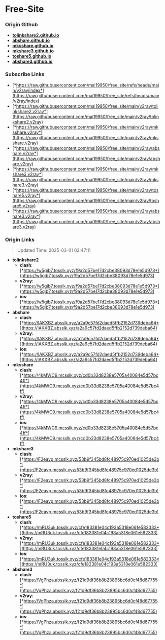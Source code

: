 # Free-Site

### Origin Github

- [**tolinkshare2.github.io**](https://github.com/tolinkshare2/tolinkshare2.github.io)
- [**abshare.github.io**](https://github.com/abshare/abshare.github.io)
- [**mksshare.github.io**](https://github.com/mksshare/mksshare.github.io)
- [**mkshare3.github.io**](https://github.com/mkshare3/mkshare3.github.io)
- [**toshare5.github.io**](https://github.com/toshare5/toshare5.github.io)
- [**abshare3.github.io**](https://github.com/abshare3/abshare3.github.io)

### Subscribe Links

- [*https://raw.githubusercontent.com/mai19950/free_site/refs/heads/main/v2ray/index*](https://raw.githubusercontent.com/mai19950/free_site/refs/heads/main/v2ray/index)
- [*https://raw.githubusercontent.com/mai19950/free_site/main/v2ray/tolinkshare2.v2ray*](https://raw.githubusercontent.com/mai19950/free_site/main/v2ray/tolinkshare2.v2ray)
- [*https://raw.githubusercontent.com/mai19950/free_site/main/v2ray/mksshare.v2ray*](https://raw.githubusercontent.com/mai19950/free_site/main/v2ray/mksshare.v2ray)
- [*https://raw.githubusercontent.com/mai19950/free_site/main/v2ray/abshare.v2ray*](https://raw.githubusercontent.com/mai19950/free_site/main/v2ray/abshare.v2ray)
- [*https://raw.githubusercontent.com/mai19950/free_site/main/v2ray/mkshare3.v2ray*](https://raw.githubusercontent.com/mai19950/free_site/main/v2ray/mkshare3.v2ray)
- [*https://raw.githubusercontent.com/mai19950/free_site/main/v2ray/toshare5.v2ray*](https://raw.githubusercontent.com/mai19950/free_site/main/v2ray/toshare5.v2ray)
- [*https://raw.githubusercontent.com/mai19950/free_site/main/v2ray/abshare3.v2ray*](https://raw.githubusercontent.com/mai19950/free_site/main/v2ray/abshare3.v2ray)

### Origin Links

> Updated Time: 2025-03-01 02:47:11

- **tolinkshare2**
  - **clash**: [*https://w5gib7.tosslk.xyz/f9a2d57be17d2cbe38093d78e1e5d973*](https://w5gib7.tosslk.xyz/f9a2d57be17d2cbe38093d78e1e5d973)
  - **v2ray**: [*https://w5gib7.tosslk.xyz/f9a2d57be17d2cbe38093d78e1e5d973*](https://w5gib7.tosslk.xyz/f9a2d57be17d2cbe38093d78e1e5d973)
  - **ios**: [*https://w5gib7.tosslk.xyz/f9a2d57be17d2cbe38093d78e1e5d973*](https://w5gib7.tosslk.xyz/f9a2d57be17d2cbe38093d78e1e5d973)
- **abshare**
  - **clash**: [*https://lAKXBZ.absslk.xyz/a2a9c57fd2daed5ffb2152d739deba64*](https://lAKXBZ.absslk.xyz/a2a9c57fd2daed5ffb2152d739deba64)
  - **v2ray**: [*https://lAKXBZ.absslk.xyz/a2a9c57fd2daed5ffb2152d739deba64*](https://lAKXBZ.absslk.xyz/a2a9c57fd2daed5ffb2152d739deba64)
  - **ios**: [*https://lAKXBZ.absslk.xyz/a2a9c57fd2daed5ffb2152d739deba64*](https://lAKXBZ.absslk.xyz/a2a9c57fd2daed5ffb2152d739deba64)
- **mksshare**
  - **clash**: [*https://4kMWC9.mcsslk.xyz/cd0b33d8238e5705a40084e5d57bc4ff*](https://4kMWC9.mcsslk.xyz/cd0b33d8238e5705a40084e5d57bc4ff)
  - **v2ray**: [*https://4kMWC9.mcsslk.xyz/cd0b33d8238e5705a40084e5d57bc4ff*](https://4kMWC9.mcsslk.xyz/cd0b33d8238e5705a40084e5d57bc4ff)
  - **ios**: [*https://4kMWC9.mcsslk.xyz/cd0b33d8238e5705a40084e5d57bc4ff*](https://4kMWC9.mcsslk.xyz/cd0b33d8238e5705a40084e5d57bc4ff)
- **mkshare3**
  - **clash**: [*https://F2eavp.mcsslk.xyz/53b9f345bd8fc48975c970ed1025de3b*](https://F2eavp.mcsslk.xyz/53b9f345bd8fc48975c970ed1025de3b)
  - **v2ray**: [*https://F2eavp.mcsslk.xyz/53b9f345bd8fc48975c970ed1025de3b*](https://F2eavp.mcsslk.xyz/53b9f345bd8fc48975c970ed1025de3b)
  - **ios**: [*https://F2eavp.mcsslk.xyz/53b9f345bd8fc48975c970ed1025de3b*](https://F2eavp.mcsslk.xyz/53b9f345bd8fc48975c970ed1025de3b)
- **toshare5**
  - **clash**: [*https://mRU3uk.tosslk.xyz/cfe183381e04c193a5318e061e582333*](https://mRU3uk.tosslk.xyz/cfe183381e04c193a5318e061e582333)
  - **v2ray**: [*https://mRU3uk.tosslk.xyz/cfe183381e04c193a5318e061e582333*](https://mRU3uk.tosslk.xyz/cfe183381e04c193a5318e061e582333)
  - **ios**: [*https://mRU3uk.tosslk.xyz/cfe183381e04c193a5318e061e582333*](https://mRU3uk.tosslk.xyz/cfe183381e04c193a5318e061e582333)
- **abshare3**
  - **clash**: [*https://VgPhza.absslk.xyz/f21d9df36b8b23895bc6d0cf48d67755*](https://VgPhza.absslk.xyz/f21d9df36b8b23895bc6d0cf48d67755)
  - **v2ray**: [*https://VgPhza.absslk.xyz/f21d9df36b8b23895bc6d0cf48d67755*](https://VgPhza.absslk.xyz/f21d9df36b8b23895bc6d0cf48d67755)
  - **ios**: [*https://VgPhza.absslk.xyz/f21d9df36b8b23895bc6d0cf48d67755*](https://VgPhza.absslk.xyz/f21d9df36b8b23895bc6d0cf48d67755)

